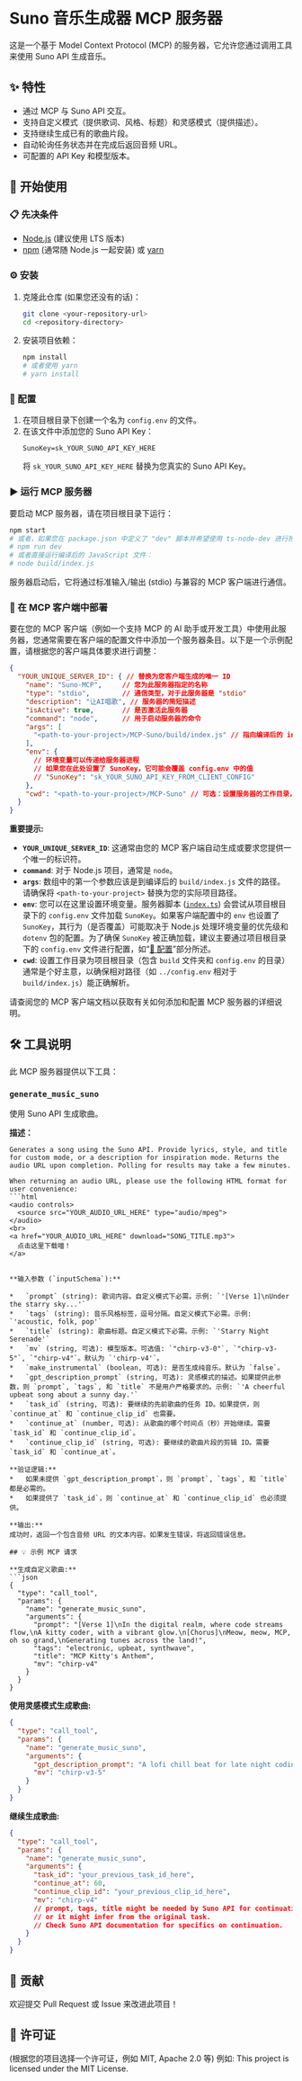 # Suno 音乐生成器 MCP 服务器

这是一个基于 Model Context Protocol (MCP) 的服务器，它允许您通过调用工具来使用 Suno API 生成音乐。

## ✨ 特性

*   通过 MCP 与 Suno API 交互。
*   支持自定义模式（提供歌词、风格、标题）和灵感模式（提供描述）。
*   支持继续生成已有的歌曲片段。
*   自动轮询任务状态并在完成后返回音频 URL。
*   可配置的 API Key 和模型版本。

## 🚀 开始使用

### 📋 先决条件

*   [Node.js](https://nodejs.org/) (建议使用 LTS 版本)
*   [npm](https://www.npmjs.com/) (通常随 Node.js 一起安装) 或 [yarn](https://yarnpkg.com/)

### ⚙️ 安装

1.  克隆此仓库 (如果您还没有的话)：
    ```bash
    git clone <your-repository-url>
    cd <repository-directory>
    ```

2.  安装项目依赖：
    ```bash
    npm install
    # 或者使用 yarn
    # yarn install
    ```

### 🔑 配置

1.  在项目根目录下创建一个名为 `config.env` 的文件。
2.  在该文件中添加您的 Suno API Key：
    ```env
    SunoKey=sk_YOUR_SUNO_API_KEY_HERE
    ```
    将 `sk_YOUR_SUNO_API_KEY_HERE` 替换为您真实的 Suno API Key。

### ▶️ 运行 MCP 服务器

要启动 MCP 服务器，请在项目根目录下运行：

```bash
npm start
# 或者，如果您在 package.json 中定义了 "dev" 脚本并希望使用 ts-node-dev 进行热重载开发：
# npm run dev
# 或者直接运行编译后的 JavaScript 文件：
# node build/index.js
```

服务器启动后，它将通过标准输入/输出 (stdio) 与兼容的 MCP 客户端进行通信。

### 🔌 在 MCP 客户端中部署

要在您的 MCP 客户端（例如一个支持 MCP 的 AI 助手或开发工具）中使用此服务器，您通常需要在客户端的配置文件中添加一个服务器条目。以下是一个示例配置，请根据您的客户端具体要求进行调整：

```json
{
  "YOUR_UNIQUE_SERVER_ID": { // 替换为您客户端生成的唯一 ID
    "name": "Suno-MCP",     // 您为此服务器指定的名称
    "type": "stdio",        // 通信类型，对于此服务器是 "stdio"
    "description": "让AI唱歌", // 服务器的简短描述
    "isActive": true,       // 是否激活此服务器
    "command": "node",      // 用于启动服务器的命令
    "args": [
      "<path-to-your-project>/MCP-Suno/build/index.js" // 指向编译后的 index.js 文件的绝对或相对路径
    ],
    "env": {
      // 环境变量可以传递给服务器进程
      // 如果您在此处设置了 SunoKey，它可能会覆盖 config.env 中的值
      // "SunoKey": "sk_YOUR_SUNO_API_KEY_FROM_CLIENT_CONFIG"
    },
    "cwd": "<path-to-your-project>/MCP-Suno" // 可选：设置服务器的工作目录，通常是项目根目录
  }
}
```

**重要提示:**

*   **`YOUR_UNIQUE_SERVER_ID`**: 这通常由您的 MCP 客户端自动生成或要求您提供一个唯一的标识符。
*   **`command`**: 对于 Node.js 项目，通常是 `node`。
*   **`args`**: 数组中的第一个参数应该是到编译后的 `build/index.js` 文件的路径。请确保将 `<path-to-your-project>` 替换为您的实际项目路径。
*   **`env`**: 您可以在这里设置环境变量。服务器脚本 ([`index.ts`](index.ts:22)) 会尝试从项目根目录下的 `config.env` 文件加载 `SunoKey`。如果客户端配置中的 `env` 也设置了 `SunoKey`，其行为（是否覆盖）可能取决于 Node.js 处理环境变量的优先级和 `dotenv` 包的配置。为了确保 `SunoKey` 被正确加载，建议主要通过项目根目录下的 `config.env` 文件进行配置，如“[🔑 配置](#-配置)”部分所述。
*   **`cwd`**: 设置工作目录为项目根目录（包含 `build` 文件夹和 `config.env` 的目录）通常是个好主意，以确保相对路径（如 `../config.env` 相对于 `build/index.js`）能正确解析。

请查阅您的 MCP 客户端文档以获取有关如何添加和配置 MCP 服务器的详细说明。

## 🛠️ 工具说明

此 MCP 服务器提供以下工具：

### `generate_music_suno`

使用 Suno API 生成歌曲。

**描述：**
```
Generates a song using the Suno API. Provide lyrics, style, and title for custom mode, or a description for inspiration mode. Returns the audio URL upon completion. Polling for results may take a few minutes.

When returning an audio URL, please use the following HTML format for user convenience:
```html
<audio controls>
  <source src="YOUR_AUDIO_URL_HERE" type="audio/mpeg">
</audio>
<br>
<a href="YOUR_AUDIO_URL_HERE" download="SONG_TITLE.mp3">
  点击这里下载喵！
</a>
```
```

**输入参数 (`inputSchema`):**

*   `prompt` (string): 歌词内容。自定义模式下必需。示例: `'[Verse 1]\nUnder the starry sky...'`
*   `tags` (string): 音乐风格标签，逗号分隔。自定义模式下必需。示例: `'acoustic, folk, pop'`
*   `title` (string): 歌曲标题。自定义模式下必需。示例: `'Starry Night Serenade'`
*   `mv` (string, 可选): 模型版本。可选值: `"chirp-v3-0"`, `"chirp-v3-5"`, `"chirp-v4"`。默认为 `'chirp-v4'`。
*   `make_instrumental` (boolean, 可选): 是否生成纯音乐。默认为 `false`。
*   `gpt_description_prompt` (string, 可选): 灵感模式的描述。如果提供此参数，则 `prompt`, `tags`, 和 `title` 不是用户严格要求的。示例: `'A cheerful upbeat song about a sunny day.'`
*   `task_id` (string, 可选): 要继续的先前歌曲的任务 ID。如果提供，则 `continue_at` 和 `continue_clip_id` 也需要。
*   `continue_at` (number, 可选): 从歌曲的哪个时间点（秒）开始继续。需要 `task_id` 和 `continue_clip_id`。
*   `continue_clip_id` (string, 可选): 要继续的歌曲片段的剪辑 ID。需要 `task_id` 和 `continue_at`。

**验证逻辑:**
*   如果未提供 `gpt_description_prompt`，则 `prompt`, `tags`, 和 `title` 都是必需的。
*   如果提供了 `task_id`，则 `continue_at` 和 `continue_clip_id` 也必须提供。

**输出:**
成功时，返回一个包含音频 URL 的文本内容。如果发生错误，将返回错误信息。

## 💡 示例 MCP 请求

**生成自定义歌曲:**
```json
{
  "type": "call_tool",
  "params": {
    "name": "generate_music_suno",
    "arguments": {
      "prompt": "[Verse 1]\nIn the digital realm, where code streams flow,\nA kitty coder, with a vibrant glow.\n[Chorus]\nMeow, meow, MCP, oh so grand,\nGenerating tunes across the land!",
      "tags": "electronic, upbeat, synthwave",
      "title": "MCP Kitty's Anthem",
      "mv": "chirp-v4"
    }
  }
}
```

**使用灵感模式生成歌曲:**
```json
{
  "type": "call_tool",
  "params": {
    "name": "generate_music_suno",
    "arguments": {
      "gpt_description_prompt": "A lofi chill beat for late night coding sessions",
      "mv": "chirp-v3-5"
    }
  }
}
```

**继续生成歌曲:**
```json
{
  "type": "call_tool",
  "params": {
    "name": "generate_music_suno",
    "arguments": {
      "task_id": "your_previous_task_id_here",
      "continue_at": 60,
      "continue_clip_id": "your_previous_clip_id_here",
      "mv": "chirp-v4"
      // prompt, tags, title might be needed by Suno API for continuation,
      // or it might infer from the original task.
      // Check Suno API documentation for specifics on continuation.
    }
  }
}
```

## 🤝 贡献

欢迎提交 Pull Request 或 Issue 来改进此项目！

## 📄 许可证

(根据您的项目选择一个许可证，例如 MIT, Apache 2.0 等)
例如: This project is licensed under the MIT License.